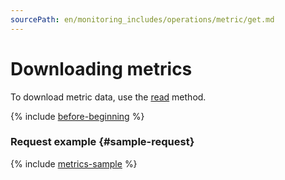 ```yaml
---
sourcePath: en/monitoring_includes/operations/metric/get.md
---
```

# Downloading metrics

To download metric data, use the [read](../../api-ref/MetricsData/read.md) method.

{% include [before-beginning](../../../_includes/monitoring/before-beginning.md) %}

### Request example {#sample-request}

{% include [metrics-sample](../../../_includes/monitoring/metrics-ref/cpu-metrics-sample.md) %}
